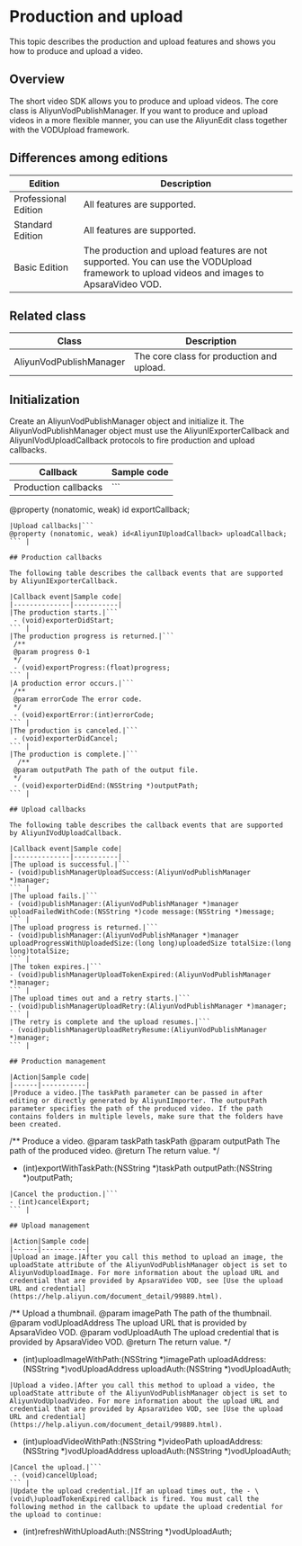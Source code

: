 # Production and upload

This topic describes the production and upload features and shows you how to produce and upload a video.

## Overview

The short video SDK allows you to produce and upload videos. The core class is AliyunVodPublishManager. If you want to produce and upload videos in a more flexible manner, you can use the AliyunEdit class together with the VODUpload framework.

## Differences among editions

|Edition|Description|
|-------|-----------|
|Professional Edition|All features are supported.|
|Standard Edition|All features are supported.|
|Basic Edition|The production and upload features are not supported. You can use the VODUpload framework to upload videos and images to ApsaraVideo VOD.|

## Related class

|Class|Description|
|-----|-----------|
|AliyunVodPublishManager|The core class for production and upload.|

## Initialization

Create an AliyunVodPublishManager object and initialize it. The AliyunVodPublishManager object must use the AliyunIExporterCallback and AliyunIVodUploadCallback protocols to fire production and upload callbacks.

|Callback|Sample code|
|--------|-----------|
|Production callbacks|```
@property (nonatomic, weak) id<AliyunIExporterCallback> exportCallback;
``` |
|Upload callbacks|```
@property (nonatomic, weak) id<AliyunIUploadCallback> uploadCallback;
``` |

## Production callbacks

The following table describes the callback events that are supported by AliyunIExporterCallback.

|Callback event|Sample code|
|--------------|-----------|
|The production starts.|```
 - (void)exporterDidStart;
``` |
|The production progress is returned.|```
 /**
 @param progress 0-1
 */
 - (void)exportProgress:(float)progress;
``` |
|A production error occurs.|```
 /**
 @param errorCode The error code.
 */
 - (void)exportError:(int)errorCode;
``` |
|The production is canceled.|```
 - (void)exporterDidCancel;
``` |
|The production is complete.|```
  /**
 @param outputPath The path of the output file.
 */
 - (void)exporterDidEnd:(NSString *)outputPath;
``` |

## Upload callbacks

The following table describes the callback events that are supported by AliyunIVodUploadCallback.

|Callback event|Sample code|
|--------------|-----------|
|The upload is successful.|```
- (void)publishManagerUploadSuccess:(AliyunVodPublishManager *)manager;
``` |
|The upload fails.|```
- (void)publishManager:(AliyunVodPublishManager *)manager uploadFailedWithCode:(NSString *)code message:(NSString *)message;
``` |
|The upload progress is returned.|```
- (void)publishManager:(AliyunVodPublishManager *)manager uploadProgressWithUploadedSize:(long long)uploadedSize totalSize:(long long)totalSize;
``` |
|The token expires.|```
- (void)publishManagerUploadTokenExpired:(AliyunVodPublishManager *)manager;
``` |
|The upload times out and a retry starts.|```
- (void)publishManagerUploadRetry:(AliyunVodPublishManager *)manager;
``` |
|The retry is complete and the upload resumes.|```
- (void)publishManagerUploadRetryResume:(AliyunVodPublishManager *)manager;
``` |

## Production management

|Action|Sample code|
|------|-----------|
|Produce a video.|The taskPath parameter can be passed in after editing or directly generated by AliyunIImporter. The outputPath parameter specifies the path of the produced video. If the path contains folders in multiple levels, make sure that the folders have been created.

```
/**
 Produce a video.
 @param taskPath taskPath
 @param outputPath The path of the produced video.
 @return The return value.
 */
- (int)exportWithTaskPath:(NSString *)taskPath outputPath:(NSString *)outputPath;
``` |
|Cancel the production.|```
- (int)cancelExport;
``` |

## Upload management

|Action|Sample code|
|------|-----------|
|Upload an image.|After you call this method to upload an image, the uploadState attribute of the AliyunVodPublishManager object is set to AliyunVodUploadImage. For more information about the upload URL and credential that are provided by ApsaraVideo VOD, see [Use the upload URL and credential](https://help.aliyun.com/document_detail/99889.html).

```
/**
 Upload a thumbnail.
 @param imagePath The path of the thumbnail.
 @param vodUploadAddress The upload URL that is provided by ApsaraVideo VOD.
 @param vodUploadAuth The upload credential that is provided by ApsaraVideo VOD.
 @return The return value.
 */
- (int)uploadImageWithPath:(NSString *)imagePath
              uploadAddress:(NSString *)vodUploadAddress
                 uploadAuth:(NSString *)vodUploadAuth;
``` |
|Upload a video.|After you call this method to upload a video, the uploadState attribute of the AliyunVodPublishManager object is set to AliyunVodUploadVideo. For more information about the upload URL and credential that are provided by ApsaraVideo VOD, see [Use the upload URL and credential](https://help.aliyun.com/document_detail/99889.html).

```
- (int)uploadVideoWithPath:(NSString *)videoPath
              uploadAddress:(NSString *)vodUploadAddress
                 uploadAuth:(NSString *)vodUploadAuth;
``` |
|Cancel the upload.|```
 - (void)cancelUpload;
``` |
|Update the upload credential.|If an upload times out, the - \(void\)uploadTokenExpired callback is fired. You must call the following method in the callback to update the upload credential for the upload to continue:

```
- (int)refreshWithUploadAuth:(NSString *)vodUploadAuth;
``` |

